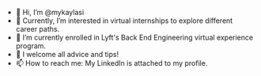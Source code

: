 - 👋 Hi, I’m @mykaylasi
- 👀 Currently, I’m interested in virtual internships to explore different career paths.
- 🌱 I’m currently enrolled in Lyft's Back End Engineering virtual experience program.
- 💞️ I welcome all advice and tips!
- 📫 How to reach me: My LinkedIn is attached to my profile. 

<!---
mykaylasi/mykaylasi is a ✨ special ✨ repository because its `README.md` (this file) appears on your GitHub profile.
You can click the Preview link to take a look at your changes.
--->

